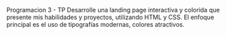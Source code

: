 Programacion 3 - TP 
Desarrolle una landing page interactiva y colorida que presente mis habilidades y
proyectos, utilizando HTML y CSS. 
El enfoque principal es el uso de tipografías modernas, colores atractivos.